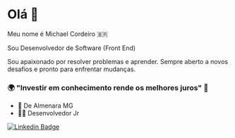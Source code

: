 # Olá 👋

Meu nome é Michael Cordeiro 🇧🇷

Sou Desenvolvedor de Software (Front End)

Sou apaixonado por resolver problemas e aprender. Sempre aberto a novos desafios e pronto para enfrentar mudanças.

### 🌍 "Investir em conhecimento rende os melhores juros" 🧠

- 📍 De Almenara MG
- 👨‍💻 Desenvolvedor Jr

[![Linkedin Badge](https://img.shields.io/badge/-LinkedIn-blue?style=flat-square&logo=Linkedin&logoColor=white&link=https://br.linkedin.com/in/michael-douglas-sousa-cordeiro-548b89201)](https://br.linkedin.com/in/michael-douglas-sousa-cordeiro-548b89201)
